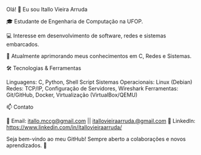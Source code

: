 Olá! 👋 Eu sou Itallo Vieira Arruda

🎓 Estudante de Engenharia de Computação na UFOP.

💻 Interesse em desenvolvimento de software, redes e sistemas embarcados.

🚀 Atualmente aprimorando meus conhecimentos em C, Redes e Sistemas.


🛠️ Tecnologias & Ferramentas

Linguagens: C, Python, Shell Script
Sistemas Operacionais: Linux (Debian)
Redes: TCP/IP, Configuração de Servidores, Wireshark
Ferramentas: Git/GitHub, Docker, Virtualização (VirtualBox/QEMU)

📫 Contato

📧 Email: itallo.mccg@gmail.com || itallovieiraarruda.@gmail.com 🔗 LinkedIn: https://www.linkedin.com/in/ítallovieiraarruda/

Seja bem-vindo ao meu GitHub! Sempre aberto a colaborações e novos aprendizados. 🚀
